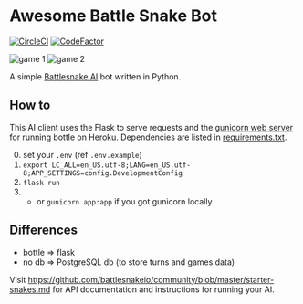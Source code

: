 # Awesome Battle Snake Bot
[![CircleCI](https://circleci.com/gh/tim-hub/awesome-snake.svg?style=svg)](https://circleci.com/gh/tim-hub/awesome-snake)
[![CodeFactor](https://www.codefactor.io/repository/github/tim-hub/awesome-snake/badge?style=flat-square)](https://www.codefactor.io/repository/github/tim-hub/awesome-snake)

![game 1](https://exporter.battlesnake.io/games/c2d1aa50-03c5-4b91-9664-f1ac97f334a3/gif) 
![game 2](https://exporter.battlesnake.io/games/36246bc1-75bf-4ff5-a225-5bf6551c3dd6/gif)

A simple [Battlesnake AI](http://battlesnake.io) bot written in Python. 

## How to
This AI client uses the Flask to serve requests and the [gunicorn web server](http://gunicorn.org/) for running bottle on Heroku. Dependencies are listed in [requirements.txt](requirements.txt).

0. set your `.env` (ref `.env.example`)
1. `export LC_ALL=en_US.utf-8;LANG=en_US.utf-8;APP_SETTINGS=config.DevelopmentConfig`
2. `flask run`
3. - or `gunicorn app:app` if you got gunicorn locally




## Differences
- bottle => flask
- no db => PostgreSQL db (to store turns and games data)

Visit https://github.com/battlesnakeio/community/blob/master/starter-snakes.md for API documentation and instructions for running your AI.
